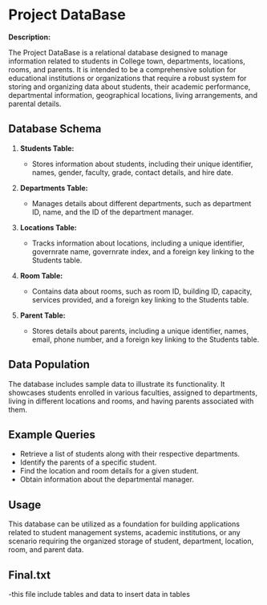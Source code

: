 # Project DataBase

**Description:**

The Project DataBase is a relational database designed to manage information related to students in College town, departments, locations, rooms, and parents. It is intended to be a comprehensive solution for educational institutions or organizations that require a robust system for storing and organizing data about students, their academic performance, departmental information, geographical locations, living arrangements, and parental details.

## Database Schema

1. **Students Table:**
   - Stores information about students, including their unique identifier, names, gender, faculty, grade, contact details, and hire date.

2. **Departments Table:**
   - Manages details about different departments, such as department ID, name, and the ID of the department manager.

3. **Locations Table:**
   - Tracks information about locations, including a unique identifier, governrate name, governrate index, and a foreign key linking to the Students table.

4. **Room Table:**
   - Contains data about rooms, such as room ID, building ID, capacity, services provided, and a foreign key linking to the Students table.

5. **Parent Table:**
   - Stores details about parents, including a unique identifier, names, email, phone number, and a foreign key linking to the Students table.

## Data Population

The database includes sample data to illustrate its functionality. It showcases students enrolled in various faculties, assigned to departments, living in different locations and rooms, and having parents associated with them.

## Example Queries

- Retrieve a list of students along with their respective departments.
- Identify the parents of a specific student.
- Find the location and room details for a given student.
- Obtain information about the departmental manager.

## Usage

This database can be utilized as a foundation for building applications related to student management systems, academic institutions, or any scenario requiring the organized storage of student, department, location, room, and parent data.


## Final.txt
-this file include tables and data to insert data in tables

